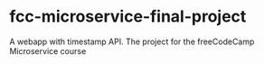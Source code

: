 # fcc-microservice-final-project
A webapp with timestamp API. The project for the freeCodeCamp Microservice course
